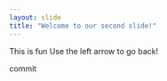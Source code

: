 ```yaml
---
layout: slide
title: "Welcome to our second slide!"
---
```

This is fun
Use the left arrow to go back!

commit

